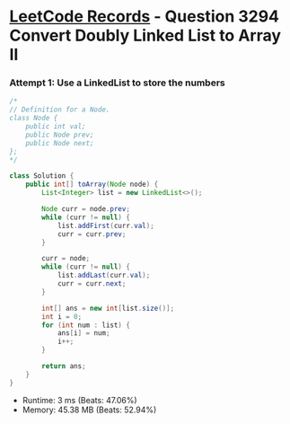 # [LeetCode Records](../../README.md) - Question 3294 Convert Doubly Linked List to Array II

### Attempt 1: Use a LinkedList to store the numbers
```java
/*
// Definition for a Node.
class Node {
    public int val;
    public Node prev;
    public Node next;
};
*/

class Solution {
    public int[] toArray(Node node) {
        List<Integer> list = new LinkedList<>();

        Node curr = node.prev;
        while (curr != null) {
            list.addFirst(curr.val);
            curr = curr.prev;
        }

        curr = node;
        while (curr != null) {
            list.addLast(curr.val);
            curr = curr.next;
        }

        int[] ans = new int[list.size()];
        int i = 0;
        for (int num : list) {
            ans[i] = num;
            i++;
        }

        return ans;
    }
}
```
- Runtime: 3 ms (Beats: 47.06%)
- Memory: 45.38 MB (Beats: 52.94%)

<br>
